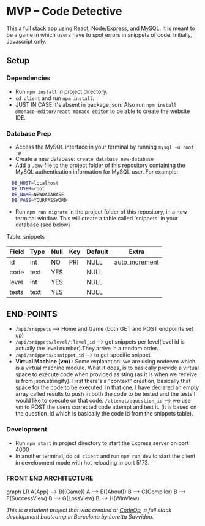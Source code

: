 # MVP – Code Detective

This a full stack app using React, Node/Express, and MySQL. It is meant to be a game in which users have to spot errors in snippets of code. Initially, Javascript only.

## Setup

### Dependencies

- Run `npm install` in project directory.
- `cd client` and run `npm install`.
- JUST IN CASE it's absent in package.json: Also run `npm install @monaco-editor/react monaco-editor` to be able to create the website IDE.

### Database Prep

- Access the MySQL interface in your terminal by running `mysql -u root -p`
- Create a new database: `create database new-database`
- Add a `.env` file to the project folder of this repository containing the MySQL authentication information for MySQL user. For example:

```bash
  DB_HOST=localhost
  DB_USER=root
  DB_NAME=NEWDATABASE
  DB_PASS=YOURPASSWORD
```

- Run `npm run migrate` in the project folder of this repository, in a new terminal window. This will create a table called 'snippets' in your database (see below)

Table: snippets

| Field | Type | Null | Key | Default | Extra          |
|-------|------|------|-----|---------|----------------|
| id    | int  | NO   | PRI | NULL    | auto_increment |
| code  | text | YES  |     | NULL    |                |
| level | int  | YES  |     | NULL    |                |
| tests | text | YES  |     | NULL    |                |

## END-POINTS

- `/api/snippets` --> Home and Game (both GET and POST endpoints set up)
- `/api/snippets/level/:level_id` --> get snippets per level(level id is actually the level number).They arrive in a random order.
- `/api/snippets/:snippet_id` --> to get specific snippet
- **Virtual Machine (vm)** : Some explanation: we are using node:vm which is a virtual machine module. What it does, is to basically provide a virtual space to execute code when provided as sting (as it is when we receive is from json.stringify). First there's a "context" creation, basically that space for the code to be executed. In that one, I have declared an empty array called results to push in both the code to be tested and the tests I would like to execute on that code. 
`/attempt/:question_id` --> we use vm to POST the users corrected code attempt and test it. (it is based on the question_id which is basically the code id from the snippets table).

### Development

- Run `npm start` in project directory to start the Express server on port 4000
- In another terminal, do `cd client` and run `npm run dev` to start the client in development mode with hot reloading in port 5173.

### FRONT END ARCHITECTURE

graph LR
A[App] --> B((Game))
A --> E((About))
B --> C(Compiler)
B --> F(SuccessView)
B --> G(LossView)
B --> H(WinView)


_This is a student project that was created at [CodeOp](http://codeop.tech), a full stack development bootcamp in Barcelona by Loretta Savvidou._

